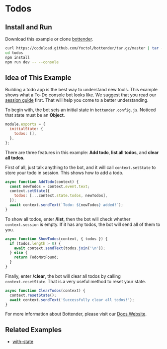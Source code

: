 # Todos

## Install and Run

Download this example or clone [bottender](https://github.com/Yoctol/bottender).

```sh
curl https://codeload.github.com/Yoctol/bottender/tar.gz/master | tar -xz --strip=2 bottender-master/examples/todos
cd todos
npm install
npm run dev -- --console
```

## Idea of This Example

Building a todo app is the best way to understand new tools. This example shows what a To-Do console bot looks like. We suggest that you read our [session guide](https://bottender.js.org/docs/next/the-basics-session) first. That will help you come to a better understanding.

To begin with, the bot sets an initial state in `bottender.config.js`. Noticed that state must be an **Object**.

```js
module.exports = {
  initialState: {
    todos: [],
  },
};
```

There are three features in this example: **Add todo**, **list all todos**, and **clear all todos**.

First of all, just talk anything to the bot, and it will call `context.setState` to store your todo in session. This shows how to add a todo.

```js
async function AddTodo(context) {
  const newTodos = context.event.text;
  context.setState({
    todos: [...context.state.todos, newTodos],
  });
  await context.sendText(`Todo: ${newTodos} added!`);
}
```

To show all todos, enter **/list**, then the bot will check whether `context.session` is empty. If it has any todos, the bot will send all of them to you.

```js
async function ShowTodos(context, { todos }) {
  if (todos.length > 0) {
    await context.sendText(todos.join('\n'));
  } else {
    return TodoNotFound;
  }
}
```

Finally, enter **/clear**, the bot will clear all todos by calling `context.resetState`. That is a very useful method to reset your state.

```js
async function ClearTodos(context) {
  context.resetState();
  await context.sendText('Successfully clear all todos!');
}
```

For more information about Bottender, please visit our [Docs Website](https://bottender.js.org/).

## Related Examples

- [with-state](../with-state)
